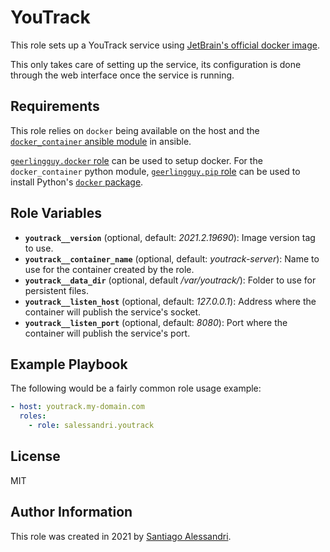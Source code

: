 # YouTrack

This role sets up a YouTrack service using [JetBrain's official docker image](https://hub.docker.com/r/jetbrains/youtrack).

This only takes care of setting up the service, its configuration is done through the web interface once the service is running.

## Requirements

This role relies on `docker` being available on the host and the [`docker_container` ansible module](https://docs.ansible.com/ansible/latest/modules/docker_container_module.html) in ansible.

[`geerlingguy.docker` role](https://galaxy.ansible.com/geerlingguy/docker) can be used to setup docker.
For the `docker_container` python module, [`geerlingguy.pip` role](https://galaxy.ansible.com/geerlingguy/pip) can be used to install Python's [`docker` package](https://pypi.org/project/docker/).

## Role Variables

 - **`youtrack__version`** (optional, default: _2021.2.19690_): Image version tag to use.
 - **`youtrack__container_name`** (optional, default: _youtrack-server_): Name to use for the container created by the role.
 - **`youtrack__data_dir`** (optional, default _/var/youtrack/_): Folder to use for persistent files.
 - **`youtrack__listen_host`** (optional, default: _127.0.0.1_): Address where the container will publish the service's socket.
 - **`youtrack__listen_port`** (optional, default: _8080_): Port where the container will publish the service's port.

## Example Playbook

The following would be a fairly common role usage example:

```yaml
- host: youtrack.my-domain.com
  roles:
    - role: salessandri.youtrack
```

## License

MIT

## Author Information

This role was created in 2021 by [Santiago Alessandri](https://rambling-ideas.salessandri.name).
